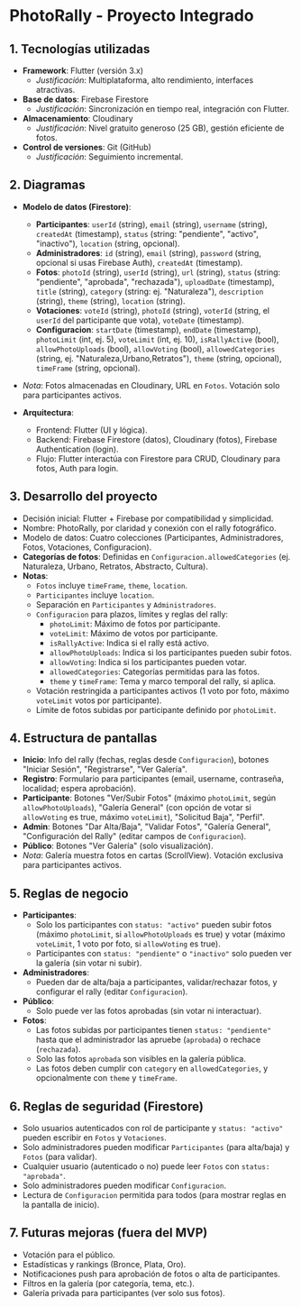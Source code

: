 # PhotoRally - Proyecto Integrado

## 1. Tecnologías utilizadas
- **Framework**: Flutter (versión 3.x)  
  - *Justificación*: Multiplataforma, alto rendimiento, interfaces atractivas.  
- **Base de datos**: Firebase Firestore  
  - *Justificación*: Sincronización en tiempo real, integración con Flutter.  
- **Almacenamiento**: Cloudinary  
  - *Justificación*: Nivel gratuito generoso (25 GB), gestión eficiente de fotos.  
- **Control de versiones**: Git (GitHub)  
  - *Justificación*: Seguimiento incremental.  

## 2. Diagramas
- **Modelo de datos (Firestore)**:  
  - **Participantes**: `userId` (string), `email` (string), `username` (string), `createdAt` (timestamp), `status` (string: "pendiente", "activo", "inactivo"), `location` (string, opcional).  
  - **Administradores**: `id` (string), `email` (string), `password` (string, opcional si usas Firebase Auth), `createdAt` (timestamp).  
  - **Fotos**: `photoId` (string), `userId` (string), `url` (string), `status` (string: "pendiente", "aprobada", "rechazada"), `uploadDate` (timestamp), `title` (string), `category` (string: ej. "Naturaleza"), `description` (string),  `theme` (string), `location` (string).  
  - **Votaciones**: `voteId` (string), `photoId` (string), `voterId` (string, el `userId` del participante que vota), `voteDate` (timestamp).  
  - **Configuracion**: `startDate` (timestamp), `endDate` (timestamp), `photoLimit` (int, ej. 5), `voteLimit` (int, ej. 10), `isRallyActive` (bool), `allowPhotoUploads` (bool), `allowVoting` (bool), `allowedCategories` (string, ej. "Naturaleza,Urbano,Retratos"), `theme` (string, opcional), `timeFrame` (string, opcional).  
- *Nota*: Fotos almacenadas en Cloudinary, URL en `Fotos`. Votación solo para participantes activos.  

- **Arquitectura**:  
  - Frontend: Flutter (UI y lógica).  
  - Backend: Firebase Firestore (datos), Cloudinary (fotos), Firebase Authentication (login).  
  - Flujo: Flutter interactúa con Firestore para CRUD, Cloudinary para fotos, Auth para login.

## 3. Desarrollo del proyecto
- Decisión inicial: Flutter + Firebase por compatibilidad y simplicidad.  
- Nombre: PhotoRally, por claridad y conexión con el rally fotográfico.  
- Modelo de datos: Cuatro colecciones (Participantes, Administradores, Fotos, Votaciones, Configuracion).  
- **Categorías de fotos**: Definidas en `Configuracion.allowedCategories` (ej. Naturaleza, Urbano, Retratos, Abstracto, Cultura).  
- **Notas**:  
  - `Fotos` incluye `timeFrame`, `theme`, `location`.  
  - `Participantes` incluye `location`.  
  - Separación en `Participantes` y `Administradores`.  
  - `Configuracion` para plazos, límites y reglas del rally:
    - `photoLimit`: Máximo de fotos por participante.
    - `voteLimit`: Máximo de votos por participante.
    - `isRallyActive`: Indica si el rally está activo.
    - `allowPhotoUploads`: Indica si los participantes pueden subir fotos.
    - `allowVoting`: Indica si los participantes pueden votar.
    - `allowedCategories`: Categorías permitidas para las fotos.
    - `theme` y `timeFrame`: Tema y marco temporal del rally, si aplica.
  - Votación restringida a participantes activos (1 voto por foto, máximo `voteLimit` votos por participante).  
  - Límite de fotos subidas por participante definido por `photoLimit`.

## 4. Estructura de pantallas
- **Inicio**: Info del rally (fechas, reglas desde `Configuracion`), botones "Iniciar Sesión", "Registrarse", "Ver Galería".  
- **Registro**: Formulario para participantes (email, username, contraseña, localidad; espera aprobación).  
- **Participante**: Botones "Ver/Subir Fotos" (máximo `photoLimit`, según `allowPhotoUploads`), "Galería General" (con opción de votar si `allowVoting` es true, máximo `voteLimit`), "Solicitud Baja", "Perfil".  
- **Admin**: Botones "Dar Alta/Baja", "Validar Fotos", "Galería General", "Configuración del Rally" (editar campos de `Configuracion`).  
- **Público**: Botones "Ver Galería" (solo visualización).  
- *Nota*: Galería muestra fotos en cartas (ScrollView). Votación exclusiva para participantes activos.

## 5. Reglas de negocio
- **Participantes**:
  - Solo los participantes con `status: "activo"` pueden subir fotos (máximo `photoLimit`, si `allowPhotoUploads` es true) y votar (máximo `voteLimit`, 1 voto por foto, si `allowVoting` es true).
  - Participantes con `status: "pendiente"` o `"inactivo"` solo pueden ver la galería (sin votar ni subir).
- **Administradores**:
  - Pueden dar de alta/baja a participantes, validar/rechazar fotos, y configurar el rally (editar `Configuracion`).
- **Público**:
  - Solo puede ver las fotos aprobadas (sin votar ni interactuar).
- **Fotos**:
  - Las fotos subidas por participantes tienen `status: "pendiente"` hasta que el administrador las apruebe (`aprobada`) o rechace (`rechazada`).
  - Solo las fotos `aprobada` son visibles en la galería pública.
  - Las fotos deben cumplir con `category` en `allowedCategories`, y opcionalmente con `theme` y `timeFrame`.

## 6. Reglas de seguridad (Firestore)
- Solo usuarios autenticados con rol de participante y `status: "activo"` pueden escribir en `Fotos` y `Votaciones`.
- Solo administradores pueden modificar `Participantes` (para alta/baja) y `Fotos` (para validar).
- Cualquier usuario (autenticado o no) puede leer `Fotos` con `status: "aprobada"`.
- Solo administradores pueden modificar `Configuracion`.
- Lectura de `Configuracion` permitida para todos (para mostrar reglas en la pantalla de inicio).

## 7. Futuras mejoras (fuera del MVP)
- Votación para el público.
- Estadísticas y rankings (Bronce, Plata, Oro).
- Notificaciones push para aprobación de fotos o alta de participantes.
- Filtros en la galería (por categoría, tema, etc.).
- Galería privada para participantes (ver solo sus fotos).
